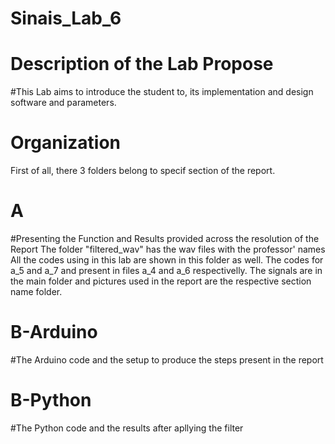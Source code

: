 # Sinais_Lab_6

# Description of the Lab Propose
#This Lab aims to introduce the student to, its implementation and design software and parameters.

# Organization
First of all, there 3 folders belong to specif section of the report.
 # A
  #Presenting the Function and Results provided across the resolution of the Report
  The folder "filtered_wav" has the wav files with the professor' names
  All the codes using in this lab are shown in this folder as well.
  The codes for a_5 and a_7 and present in files a_4 and a_6 respectivelly.
  The signals are in the main folder and pictures used in the report are the respective section name folder.
  
 # B-Arduino
  #The Arduino code and the setup to produce the steps present in the report
  
 # B-Python
  #The Python code and the results after apllying the filter
